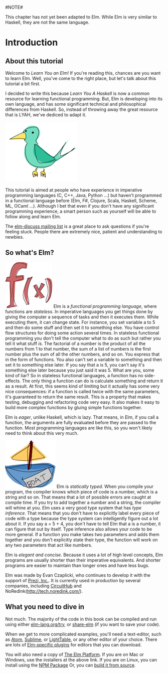 #NOTE#

This chapter has not yet been adapted to Elm. While Elm is very similar to Haskell,
they are not the same language.

Introduction
============

About this tutorial
-------------------

Welcome to *Learn You an Elm*! If you're reading this,
chances are you want to learn Elm. Well, you've come to the right
place, but let's talk about this tutorial a bit first.

I decided to write this because *Learn You A Haskell* is now
a common resource for learning functional programming. But,
Elm is developing into its own language, and has some significant
technical and philosophical differences from Haskell.
So, instead of throwing away the great resource that is LYAH, we've
dediced to adapt it.

![bird](img/bird.png)

This tutorial is aimed at people who have experience in imperative
programming languages (C, C++, Java, Python …) but haven't programmed in
a functional language before (Elm, F#, Clojure, Scala, Haskell, Scheme, ML, OCaml …). 
Although I bet that
even if you don't have any significant programming experience, a smart
person such as yourself will be able to follow along and learn Elm.

The [elm-discuss mailing list](https://groups.google.com/forum/#!forum/elm-discuss) 
is a great place to ask
questions if you're feeling stuck. People there are extremely nice,
patient and understanding to newbies.

So what's Elm?
------------------

![fx](img/fx.png) Elm is a *functional programming language*, where functions
are *stateless*. In imperative languages you get things
done by giving the computer a sequence of tasks and then it executes
them. While executing them, it can change state. For instance, you set
variable a to 5 and then do some stuff and then set it to something
else. You have control flow structures for doing some action several
times. In stateless functional programming you don't tell the computer what
to do as such but rather you tell it what stuff *is*. The factorial of a
number is the product of all the numbers from 1 to that number, the sum
of a list of numbers is the first number plus the sum of all the other
numbers, and so on. You express that in the form of functions. You also
can't set a variable to something and then set it to something else
later. If you say that a is 5, you can't say it's something else later
because you just said it was 5. What are you, some kind of liar? So in
stateless functional languages, a function has no side-effects. The only
thing a function can do is calculate something and return it as a
result. At first, this seems kind of limiting but it actually has some
very nice consequences: if a function is called twice with the same
parameters, it's guaranteed to return the same result. 
This is a property that makes testing, debugging and refactoring code very easy.
It also makes it easy to build more
complex functions by gluing simple functions together.

Elm is *eager*, unlike Haskell, which is lazy.
That means, in Elm, if you call a function, the arguments are fully evaluated
before they are passed to the function.
Most programming languages are like this, so you won't likely need
to think about this very much.


![boat](img/boat.png) Elm is *statically
typed*. When you compile your program, the compiler knows which piece of
code is a number, which is a string and so on. That means that a lot of
possible errors are caught at compile time. If you try to add together a
number and a string, the compiler will whine at you. Elm uses a very
good type system that has *type inference*. That means that you don't
have to explicitly label every piece of code with a type because the
type system can intelligently figure out a lot about it. If you say a =
5 + 4, you don't have to tell Elm that a is a number, it can figure
that out by itself. Type inference also allows your code to be more
general. If a function you make takes two parameters and adds them
together and you don't explicitly state their type, the function will
work on any two parameters that act like numbers.

Elm is *elegant and concise*. Because it uses a lot of high level
concepts, Elm programs are usually shorter than their imperative
equivalents. And shorter programs are easier to maintain than longer
ones and have less bugs.

Elm was made by Evan Czaplicki, who continues to develop it with
the support of [Prezi, Inc.](https://prezi.com/).
It is currently used in production by several companies,
including [CircuitHub](https://www.circuithub.com/) and  
NoRedInk(http://tech.noredink.com/).

What you need to dive in
------------------------

Not much. The majority of the code in this book can be compiled and run
using either [elm-lang.org/try](http://elm-lang.org/try),
or [share-elm](http://share-elm.com) (if you want to save your code).

When we get to more complicated examples, you'll need a text-editor,
such as [Atom](https://atom.io/), [Sublime](http://www.sublimetext.com/), 
or [LightTable](http://lighttable.com/),
or any other editor of your choice.
There are lots of [Elm-specific plugins](http://elm-lang.org/install) for editors
that you can download.

You will also need a copy of [The Elm Platform](http://elm-lang.org/install).
If you are on Mac or Windows, use the installers at the above link.
If you are on Linux, you can  install using the [NPM Package](https://www.npmjs.com/package/elm)
Or, you can [build it from source](https://github.com/elm-lang/elm-platform).

